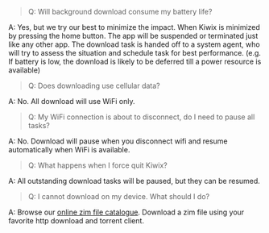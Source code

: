 > Q: Will background download consume my battery life?

A: Yes, but we try our best to minimize the impact. When Kiwix is minimized by pressing the home button. The app will be suspended or terminated just like any other app. The download task is handed off to a system agent, who will try to assess the situation and schedule task for best performance. (e.g. If battery is low, the download is likely to be deferred till a power resource is available)

> Q: Does downloading use cellular data?

A: No. All download will use WiFi only.

> Q: My WiFi connection is about to disconnect, do I need to pause all tasks?

A: No. Download will pause when you disconnect wifi and resume automatically when WiFi is available.

> Q: What happens when I force quit Kiwix?

A: All outstanding download tasks will be paused, but they can be resumed.

> Q: I cannot download on my device. What should I do?

A: Browse our [online zim file catalogue](http://www.kiwix.org/wiki/Content_in_all_languages#zimtable). Download a zim file using your favorite http download and torrent client.

